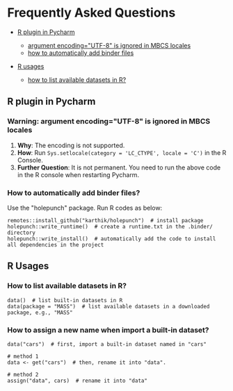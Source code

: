 # Frequently Asked Questions

- [R plugin in Pycharm](#r-plugin-in-pycharm)
  - [argument encoding="UTF-8" is ignored in MBCS locales](#warning-argument-encodingutf-8-is-ignored-in-mbcs-locales)
  - [how to automatically add binder files](#how-to-automatically-add-binder-files)

- [R usages](#r-usages)
  - [how to list available datasets in R?](#how-to-list-available-datasets-in-r)

## R plugin in Pycharm
### Warning: argument encoding="UTF-8" is ignored in MBCS locales

1. **Why**: The encoding is not supported.  
2. **How**: Run `Sys.setlocale(category = 'LC_CTYPE', locale = 'C')` in the R Console.  
3. **Further Question**: It is not permanent. You need to run the above code in the R console when restarting Pycharm.  


### How to automatically add binder files?

Use the "holepunch" package. Run R codes as below:

```
remotes::install_github("karthik/holepunch")  # install package
holepunch::write_runtime()  # create a runtime.txt in the .binder/ directory
holepunch::write_install()  # automatically add the code to install all dependencies in the project
```

## R Usages
### How to list available datasets in R?

```
data()  # list built-in datasets in R
data(package = "MASS")  # list available datasets in a downloaded package, e.g., "MASS"
```

### How to assign a new name when import a built-in dataset?

```
data("cars")  # first, import a built-in dataset named in "cars"

# method 1
data <- get("cars")  # then, rename it into "data".

# method 2
assign("data", cars)  # rename it into "data"
```